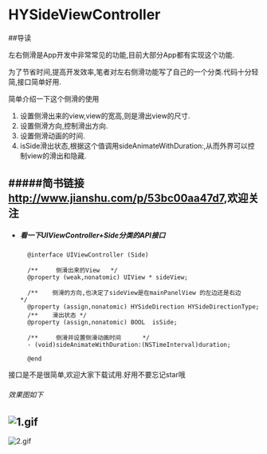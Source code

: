 # HYSideViewController

##导读

左右侧滑是App开发中非常常见的功能,目前大部分App都有实现这个功能.

为了节省时间,提高开发效率,笔者对左右侧滑功能写了自己的一个分类.代码十分轻简,接口简单好用.

简单介绍一下这个侧滑的使用

1. 设置侧滑出来的view,view的宽高,则是滑出view的尺寸.
2. 设置侧滑方向,控制滑出方向.		
3. 设置侧滑动画的时间.
4. isSide滑出状态,根据这个值调用sideAnimateWithDuration:,从而外界可以控制view的滑出和隐藏.


#####简书链接<http://www.jianshu.com/p/53bc00aa47d7>,欢迎关注
---

* ##### 看一下UIViewController+Side分类的API接口

		
		
		@interface UIViewController (Side)
		
		/**     侧滑出来的View   */
		@property (weak,nonatomic) UIView * sideView;
		
		/**    侧滑的方向,也决定了sideView是在mainPanelView 的左边还是右边    */
		@property (assign,nonatomic) HYSideDirection HYSideDirectionType;
		/**    滑出状态 */
		@property (assign,nonatomic) BOOL  isSide;
		
		/**     侧滑并设置侧滑动画时间      */
		- (void)sideAnimateWithDuration:(NSTimeInterval)duration;
		
		@end
接口是不是很简单,欢迎大家下载试用.好用不要忘记star哦

###### 效果图如下

![1.gif](http://upload-images.jianshu.io/upload_images/1338042-c704015fa33c2a05.gif?imageMogr2/auto-orient/strip)
---
![2.gif](http://upload-images.jianshu.io/upload_images/1338042-580bd91e4ad6d22e.gif?imageMogr2/auto-orient/strip)
